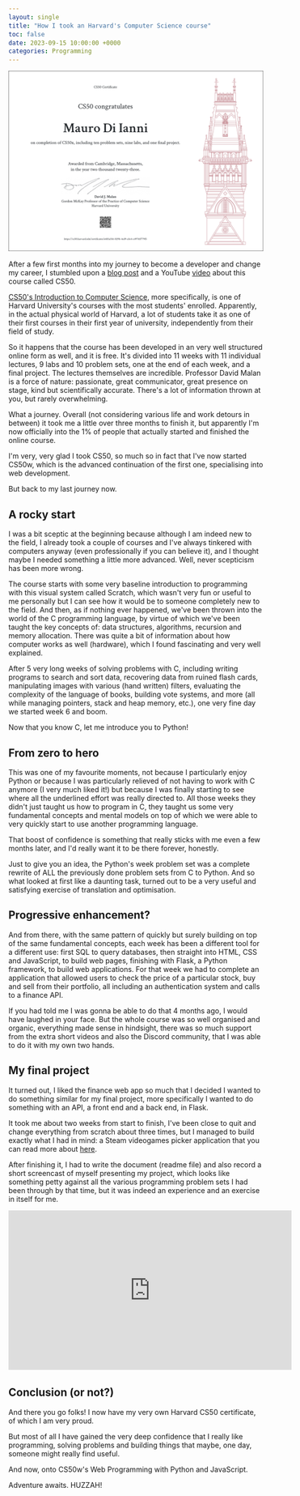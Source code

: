 ```yaml
---
layout: single
title: "How I took an Harvard's Computer Science course"
toc: false
date: 2023-09-15 10:00:00 +0000
categories: Programming
---
```


![my CS50x certificate](/assets/images/CS50x_certificate.png)

After a few first months into my journey to become a developer and change my career, I stumbled upon a [blog post](https://medium.com/@austintackaberry/my-review-of-harvard-cs50-221d00d95de5) and a YouTube [video](https://www.youtube.com/watch?v=vzGllw18DkA) about this course called CS50.

[CS50's Introduction to Computer Science](https://pll.harvard.edu/course/cs50-introduction-computer-science), more specifically, is one of Harvard University's courses with the most students' enrolled. Apparently, in the actual physical world of Harvard, a lot of students take it as one of their first courses in their first year of university, independently from their field of study.

So it happens that the course has been developed in an very well structured online form as well, and it is free. It's divided into 11 weeks with 11 individual lectures, 9 labs and 10 problem sets, one at the end of each week, and a final project.
The lectures themselves are incredible. Professor David Malan is a force of nature: passionate, great communicator, great presence on stage, kind but scientifically accurate. There's a lot of information thrown at you, but rarely overwhelming.

What a journey. Overall (not considering various life and work detours in between) it took me a little over three months to finish it, but apparently I'm now officially into the 1% of people that actually started and finished the online course.

I'm very, very glad I took CS50, so much so in fact that I've now started CS50w, which is the advanced continuation of the first one, specialising into web development.

But back to my last journey now.

## A rocky start

I was a bit sceptic at the beginning because although I am indeed new to the field, I already took a couple of courses and I've always tinkered with computers anyway (even professionally if you can believe it), and I thought maybe I needed something a little more advanced.
Well, never scepticism has been more wrong.

The course starts with some very baseline introduction to programming with this visual system called Scratch, which wasn't very fun or useful to me personally but I can see how it would be to someone completely new to the field. 
And then, as if nothing ever happened, we've been thrown into the world of the C programming language, by virtue of which we've been taught the key concepts of: data structures, algorithms, recursion and memory allocation. There was quite a bit of information about how computer works as well (hardware), which I found fascinating and very well explained. 

After 5 very long weeks of solving problems with C, including writing programs to search and sort data, recovering data from ruined flash cards, manipulating images with various (hand written) filters, evaluating the complexity of the language of books, building vote systems, and more (all while managing pointers, stack and heap memory, etc.), one very fine day we started week 6 and boom.

Now that you know C, let me introduce you to Python!

## From zero to hero

This was one of my favourite moments, not because I particularly enjoy Python or because I was particularly relieved of not having to work with C anymore (I very much liked it!) but because I was finally starting to see where all the underlined effort was really directed to. 
All those weeks they didn't just taught us how to program in C, they taught us some very fundamental concepts and mental models on top of which we were able to very quickly start to use another programming language.

That boost of confidence is something that really sticks with me even a few months later, and I'd really want it to be there forever, honestly.

Just to give you an idea, the Python's week problem set was a complete rewrite of ALL the previously done problem sets from C to Python. And so what looked at first like a daunting task, turned out to be a very useful and satisfying exercise of translation and optimisation.

## Progressive enhancement?

And from there, with the same pattern of quickly but surely building on top of the same fundamental concepts, each week has been a different tool for a different use: first SQL to query databases, then straight into HTML, CSS and JavaScript, to build web pages, finishing with Flask, a Python framework, to build web applications.
For that week we had to complete an application that allowed users to check the price of a particular stock, buy and sell from their portfolio, all including an authentication system and calls to a finance API.

If you had told me I was gonna be able to do that 4 months ago, I would have laughed in your face. But the whole course was so well organised and organic, everything made sense in hindsight, there was so much support from the extra short videos and also the Discord community, that I was able to do it with my own two hands. 

## My final project

It turned out, I liked the finance web app so much that I decided I wanted to do something similar for my final project, more specifically I wanted to do something with an API, a front end and a back end, in Flask.

It took me about two weeks from start to finish, I've been close to quit and change everything from scratch about three times, but I managed to build exactly what I had in mind: a Steam videogames picker application that you can read more about [here](https://github.com/mauromotion/Steam-Game-Picker).

After finishing it, I had to write the document (readme file) and also record a short screencast of myself presenting my project, which looks like something petty against all the various programming problem sets I had been through by that time, but it was indeed an experience and an exercise in itself for me.

<iframe title="CS50x Final Project - Steam Game Picker" width="560" height="315" src="https://peertube.tv/videos/embed/35799b1c-4143-4790-9603-f9d4171de4c7" frameborder="0" allowfullscreen="" sandbox="allow-same-origin allow-scripts allow-popups"></iframe>

## Conclusion (or not?)

And there you go folks! I now have my very own Harvard CS50 certificate, of which I am very proud.

But most of all I have gained the very deep confidence that I really like programming, solving problems and building things that maybe, one day, someone might really find useful.

And now, onto CS50w's Web Programming with Python and JavaScript. 

Adventure awaits. HUZZAH!

